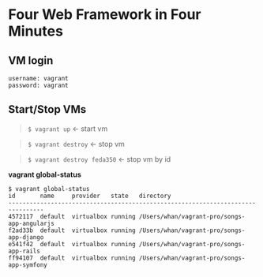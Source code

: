 # Four Web Framework in Four Minutes

## VM login

```
username: vagrant
password: vagrant
```

## Start/Stop VMs

> `$ vagrant up` <- start vm

> `$ vagrant destroy` <- stop vm

> `$ vagrant destroy feda350` <- stop vm by id

**vagrant global-status**

```
$ vagrant global-status
id       name     provider   state   directory                                                                                                                                    
--------------------------------------------------------------------------------
4572117  default  virtualbox running /Users/whan/vagrant-pro/songs-app-angularjs                                                                                                  
f2ad33b  default  virtualbox running /Users/whan/vagrant-pro/songs-app-django                                                                                                     
e541f42  default  virtualbox running /Users/whan/vagrant-pro/songs-app-rails                                                                                                      
ff94107  default  virtualbox running /Users/whan/vagrant-pro/songs-app-symfony                                                                                                    
```
